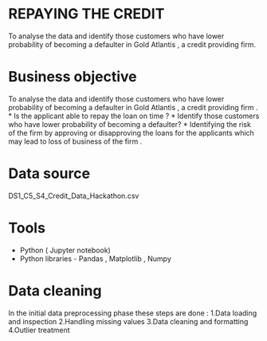 # REPAYING THE CREDIT
To analyse the data and identify those customers who have lower probability of becoming a defaulter in Gold Atlantis , a credit providing firm.

# Business objective
To analyse the data and identify those customers who have lower probability of becoming a defaulter in Gold Atlantis , a credit providing firm .
    * Is the applicant able to repay the loan on time ?
    * Identify those customers who have lower probability of becoming a defaulter?
    * Identifying the risk of the firm by approving or disapproving the loans for the applicants which may lead to loss of   business of the firm .
# Data source
DS1_C5_S4_Credit_Data_Hackathon.csv
# Tools
* Python ( Jupyter notebook)
* Python libraries - Pandas , Matplotlib , Numpy
# Data cleaning
In the initial data preprocessing phase these steps are done :
1.Data loading and inspection
2.Handling missing values
3.Data cleaning and formatting
4.Outlier treatment
